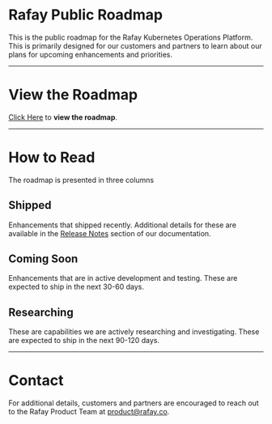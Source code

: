 # Rafay Public Roadmap
This is the public roadmap for the Rafay Kubernetes Operations Platform. This is primarily designed for our customers and partners to learn about our plans for upcoming enhancements and priorities. 

--- 
# View the Roadmap 
[Click Here](https://github.com/orgs/RafaySystems/projects/3/views/1) to **view the roadmap**.

--- 

# How to Read 
The roadmap is presented in three columns

## Shipped
Enhancements that shipped recently. Additional details for these are available in the [Release Notes](https://docs.rafay.co/releasenotes/overview/) section of our documentation. 

## Coming Soon
Enhancements that are in active development and testing. These are expected to ship in the next 30-60 days. 

## Researching 
These are capabilities we are actively researching and investigating. These are expected to ship in the next 90-120 days. 

---

# Contact 
For additional details, customers and partners are encouraged to reach out to the Rafay Product Team at product@rafay.co.
